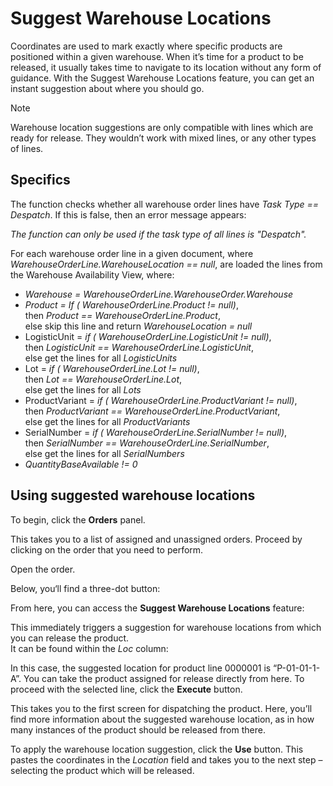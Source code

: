 # Suggest Warehouse Locations

Coordinates are used to mark exactly where specific products are positioned within a given warehouse. When it’s time for a product to be released, it usually takes time to navigate to its location without any form of guidance. With the Suggest Warehouse Locations feature, you can get an instant suggestion about where you should go. 


> [!NOTE] 
> 
> Warehouse location suggestions are only compatible with lines which are ready for release. They wouldn’t work with mixed lines, or any other types of lines.

## Specifics

The function checks whether all warehouse order lines have _Task Type == Despatch_. If this is false, then an error message appears:

_The function can only be used if the task type of all lines is "Despatch"._

For each warehouse order line in a given document, where _WarehouseOrderLine.WarehouseLocation == null_, are loaded the lines from the Warehouse Availability View, where:

- _Warehouse = WarehouseOrderLine.WarehouseOrder.Warehouse_
- _Product = If ( WarehouseOrderLine.Product != null)_, <br />
           then _Product == WarehouseOrderLine.Product_, <br />
           else skip this line and return _WarehouseLocation = null_ <br />
- LogisticUnit = _if ( WarehouseOrderLine.LogisticUnit != null)_, <br />
           then _LogisticUnit == WarehouseOrderLine.LogisticUnit_, <br />
           else get the lines for all _LogisticUnits_ <br />
- Lot = _if ( WarehouseOrderLine.Lot != null)_, <br />
           then _Lot == WarehouseOrderLine.Lot_, <br />
           else get the lines for all _Lots_ <br />
- ProductVariant = _if ( WarehouseOrderLine.ProductVariant != null)_, <br />
           then _ProductVariant == WarehouseOrderLine.ProductVariant_, <br />
           else get the lines for all _ProductVariants_ <br />
- SerialNumber = _if ( WarehouseOrderLine.SerialNumber != null)_, <br />
           then _SerialNumber == WarehouseOrderLine.SerialNumber_, <br />
           else get the lines for all _SerialNumbers_ <br />
- _QuantityBaseAvailable != 0_ 

## Using suggested warehouse locations

To begin, click the **Orders** panel.
 
This takes you to a list of assigned and unassigned orders. 
Proceed by clicking on the order that you need to perform.
 
Open the order.
 
Below, you‘ll find a three-dot button:
 
From here, you can access the **Suggest Warehouse Locations** feature:
 
This immediately triggers a suggestion for warehouse locations from which you can release the product. <br /> It can be found within the _Loc_ column:
 
In this case, the suggested location for product line 0000001 is “P-01-01-1-A”. You can take the product assigned for release directly from here.
To proceed with the selected line, click the **Execute** button.
 
This takes you to the first screen for dispatching the product. Here, you’ll find more information about the suggested warehouse location, as in how many instances of the product should be released from there.
 
To apply the warehouse location suggestion, click the **Use** button. 
This pastes the coordinates in the _Location_ field and takes you to the next step – selecting the product which will be released.
 

